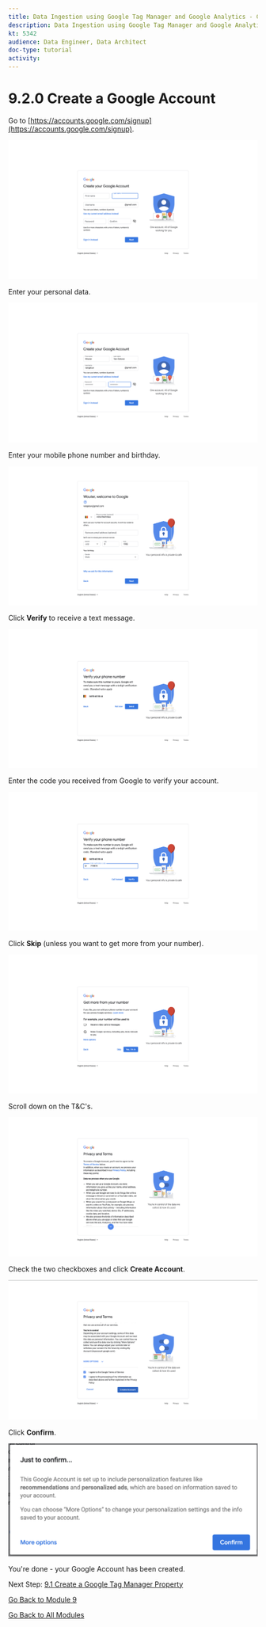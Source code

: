 ```yaml
---
title: Data Ingestion using Google Tag Manager and Google Analytics - Create a Google Account
description: Data Ingestion using Google Tag Manager and Google Analytics - Create a Google Account
kt: 5342
audience: Data Engineer, Data Architect
doc-type: tutorial
activity: 
---
```


# 9.2.0 Create a Google Account

Go to [https://accounts.google.com/signup](https://accounts.google.com/signup).

![Google Tag Manager Setup](./images/1.png)

Enter your personal data.

![Google Tag Manager Setup](./images/2.png)

Enter your mobile phone number and birthday.

![Google Tag Manager Setup](./images/3.png)

Click **Verify** to receive a text message.

![Google Tag Manager Setup](./images/4.png)

Enter the code you received from Google to verify your account.

![Google Tag Manager Setup](./images/5.png)

Click **Skip** (unless you want to get more from your number).

![Google Tag Manager Setup](./images/6.png)

Scroll down on the T&C's.

![Google Tag Manager Setup](./images/7.png)

Check the two checkboxes and click **Create Account**.

![Google Tag Manager Setup](./images/8.png)

Click **Confirm**.

![Google Tag Manager Setup](./images/9.png)

You're done - your Google Account has been created.

Next Step: [9.1 Create a Google Tag Manager Property](./ex1.md)

[Go Back to Module 9](./data-ingestion-using-google-tag-manager-and-google-analytics.md)

[Go Back to All Modules](../../overview.md)
